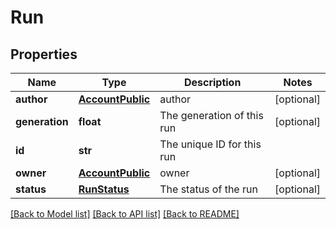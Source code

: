 # Run

## Properties
Name | Type | Description | Notes
------------ | ------------- | ------------- | -------------
**author** | [**AccountPublic**](AccountPublic.md) | author | [optional] 
**generation** | **float** | The generation of this run | [optional] 
**id** | **str** | The unique ID for this run | 
**owner** | [**AccountPublic**](AccountPublic.md) | owner | [optional] 
**status** | [**RunStatus**](RunStatus.md) | The status of the run | [optional] 

[[Back to Model list]](../README.md#documentation-for-models) [[Back to API list]](../README.md#documentation-for-api-endpoints) [[Back to README]](../README.md)


